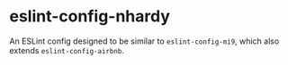 # eslint-config-nhardy
An ESLint config designed to be similar to `eslint-config-mi9`, which also extends `eslint-config-airbnb`.
